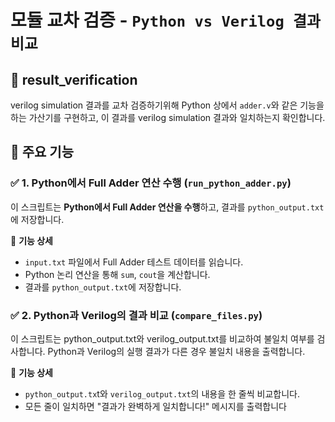 # 모듈 교차 검증 - `Python vs Verilog 결과 비교`

## 📖 result_verification
verilog simulation 결과를 교차 검증하기위해 
Python 상에서 `adder.v`와 같은 기능을 하는 가산기를 구현하고, 이 결과를 verilog simulation 결과와 일치하는지 확인합니다.


## 🚀 주요 기능

### ✅ 1. Python에서 Full Adder 연산 수행 (`run_python_adder.py`)
이 스크립트는 **Python에서 Full Adder 연산을 수행**하고, 결과를 `python_output.txt`에 저장합니다.  

📌 **기능 상세**
- `input.txt` 파일에서 Full Adder 테스트 데이터를 읽습니다.
- Python 논리 연산을 통해 `sum`, `cout`을 계산합니다.
- 결과를 `python_output.txt`에 저장합니다.

### ✅ 2. Python과 Verilog의 결과 비교 (`compare_files.py`)
이 스크립트는 python_output.txt와 verilog_output.txt를 비교하여 불일치 여부를 검사합니다.
Python과 Verilog의 실행 결과가 다른 경우 불일치 내용을 출력합니다.

📌 **기능 상세**
- `python_output.tx`t와 `verilog_output.txt`의 내용을 한 줄씩 비교합니다.
- 모든 줄이 일치하면 "결과가 완벽하게 일치합니다!" 메시지를 출력합니다
